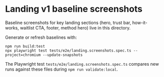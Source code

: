 # Landing v1 baseline screenshots

Baseline screenshots for key landing sections (hero, trust bar, how-it-works, waitlist CTA, footer, method hero) live in this directory.

Generate or refresh baselines with:

```
npm run build:test
npx playwright test tests/e2e/landing.screenshots.spec.ts --project=chromium --update-snapshots
```

The Playwright test `tests/e2e/landing.screenshots.spec.ts` compares new runs against these files during `npm run validate:local`.

